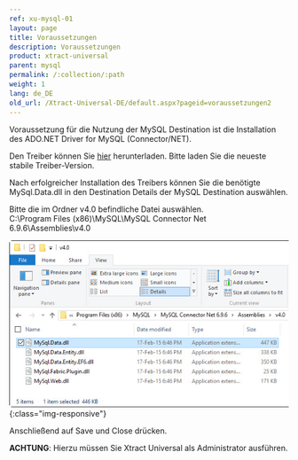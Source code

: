 ```yaml
---
ref: xu-mysql-01
layout: page
title: Voraussetzungen
description: Voraussetzungen
product: xtract-universal
parent: mysql
permalink: /:collection/:path
weight: 1
lang: de_DE
old_url: /Xtract-Universal-DE/default.aspx?pageid=voraussetzungen2
---
```


Voraussetzung für die Nutzung der MySQL Destination ist die Installation des ADO.NET Driver for MySQL (Connector/NET).

Den Treiber können Sie [hier](https://www.mysql.com/products/connector/) herunterladen. Bitte laden Sie die neueste stabile Treiber-Version.

Nach erfolgreicher Installation des Treibers können Sie die benötigte MySql.Data.dll in den Destination Details der MySQL Destination auswählen.

Bitte die im Ordner v4.0 befindliche Datei auswählen.<br>
C:\Program Files (x86)\MySQL\MySQL Connector Net 6.9.6\Assemblies\v4.0 

![mysql_ADO.NET](/img/content/mysql_ADO.NET.jpg){:class="img-responsive"}

Anschließend auf Save und Close drücken.

**ACHTUNG**: Hierzu müssen Sie Xtract Universal als Administrator ausführen.


